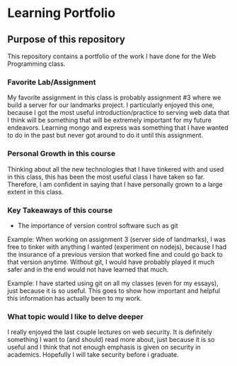 # Learning Portfolio

## Purpose of this repository
This repository contains a portfolio of the work I have done for the Web Programming
class.

### Favorite Lab/Assignment
My favorite assignment in this class is probably assignment #3 where we build a 
server for our landmarks project. I particularly enjoyed this one, because I 
got the most useful introduction/practice to serving web data that I think
will be something that will be extremely important for my future endeavors.
Learning mongo and express was something that I have wanted to do in the past
but never got around to do it until this assignment.

### Personal Growth in this course
Thinking about all the new technologies that I have tinkered with and used
in this class, this has been the most useful class I have taken so far.
Therefore, I am confident in saying that I have personally grown to a large
extent in this class.

### Key Takeaways of this course
- The importance of version control software such as git

Example: When working on assignment 3 (server side of landmarks), I was free to tinker
with anything I wanted (experiment on nodejs), because I had the insurance of a previous
version that worked fine and could go back to that version anytime. Without git, I would
have probably played it much safer and in the end would not have learned that much.

Example: 
I have started using git on all my classes (even for my essays), just because it is
so useful. This goes to show how important and helpful this information has actually
been to my work.

### What topic would I like to delve deeper
I really enjoyed the last couple lectures on web security. It is definitely something
I want to (and should) read more about, just because it is so useful and I think that
not enough emphasis is given on security in academics. Hopefully I will take security
before i graduate.